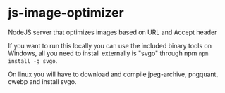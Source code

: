 # js-image-optimizer
NodeJS server that optimizes images based on URL and Accept header

If you want to run this locally you can use the included binary tools on Windows, all you need to install externally is "svgo" through npm `npm install -g svgo`.

On linux you will have to download and compile jpeg-archive, pngquant, cwebp and install svgo.
